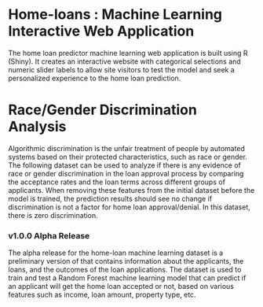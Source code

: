 # Home-loans : Machine Learning Interactive Web Application
The home loan predictor machine learning web application is built using R (Shiny). It creates an interactive website with categorical selections and numeric slider labels to allow site visitors to test the model and seek a personalized experience to the home loan prediction.

Race/Gender Discrimination Analysis
===
Algorithmic discrimination is the unfair treatment of people by automated systems based on their protected characteristics, such as race or gender. The following dataset can be used to analyze if there is any evidence of race or gender discrimination in the loan approval process by comparing the acceptance rates and the loan terms across different groups of applicants. When removing these features from the initial dataset before the model is trained, the prediction results should see no change if discrimination is not a factor for home loan approval/denial. In this dataset, there is zero discrimination.

### v1.0.0 Alpha Release
The alpha release for the home-loan machine learning dataset is a preliminary version of that contains information about the applicants, the loans, and the outcomes of the loan applications. The dataset is used to train and test a Random Forest machine learning model that can predict if an applicant will get the home loan accepted or not, based on various features such as income, loan amount, property type, etc.
